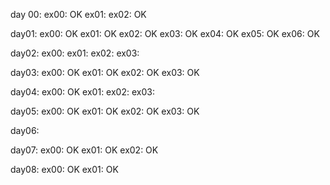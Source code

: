 day 00:
	ex00: OK
	ex01:
	ex02: OK

day01:
	ex00: OK
	ex01: OK
	ex02: OK
	ex03: OK
	ex04: OK
	ex05: OK
	ex06: OK

day02:
	ex00:
	ex01:
	ex02:
	ex03:

day03:
	ex00: OK
	ex01: OK
	ex02: OK
	ex03: OK

day04:
	ex00: OK
	ex01:
	ex02:
	ex03:

day05:
	ex00: OK
	ex01: OK
	ex02: OK
	ex03: OK

day06:

day07:
	ex00: OK
	ex01: OK
	ex02: OK

day08:
	ex00: OK
	ex01: OK
